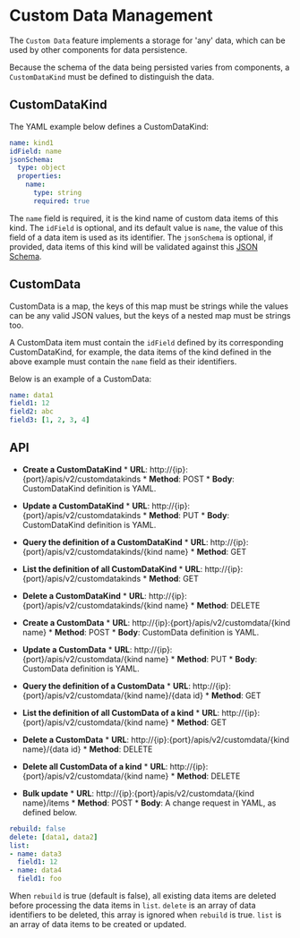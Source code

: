 # Custom Data Management

The `Custom Data` feature implements a storage for 'any' data, which can be used by other components for data persistence.

Because the schema of the data being persisted varies from components, a `CustomDataKind` must be defined to distinguish the data.

## CustomDataKind

The YAML example below defines a CustomDataKind:

```yaml
name: kind1
idField: name
jsonSchema:
  type: object
  properties:
    name:
      type: string
      required: true
```

The `name` field is required, it is the kind name of custom data items of this kind.
The `idField` is optional, and its default value is `name`, the value of this field of a data item is used as its identifier.
The `jsonSchema` is optional, if provided, data items of this kind will be validated against this [JSON Schema](http://json-schema.org/).

## CustomData

CustomData is a map, the keys of this map must be strings while the values can be any valid JSON values, but the keys of a nested map must be strings too.

A CustomData item must contain the `idField` defined by its corresponding CustomDataKind, for example, the data items of the kind defined in the above example must contain the `name` field as their identifiers.

Below is an example of a CustomData:

```yaml
name: data1
field1: 12
field2: abc
field3: [1, 2, 3, 4]
```

## API

* **Create a CustomDataKind**
        * **URL**: http://{ip}:{port}/apis/v2/customdatakinds
        * **Method**: POST
        * **Body**: CustomDataKind definition is YAML.

* **Update a CustomDataKind**
        * **URL**: http://{ip}:{port}/apis/v2/customdatakinds
        * **Method**: PUT
        * **Body**: CustomDataKind definition is YAML.

* **Query the definition of a CustomDataKind**
        * **URL**: http://{ip}:{port}/apis/v2/customdatakinds/{kind name}
        * **Method**: GET

* **List the definition of all CustomDataKind**
        * **URL**: http://{ip}:{port}/apis/v2/customdatakinds
        * **Method**: GET

* **Delete a CustomDataKind**
        * **URL**: http://{ip}:{port}/apis/v2/customdatakinds/{kind name}
        * **Method**: DELETE

* **Create a CustomData**
        * **URL**: http://{ip}:{port}/apis/v2/customdata/{kind name}
        * **Method**: POST
        * **Body**: CustomData definition is YAML.

* **Update a CustomData**
        * **URL**: http://{ip}:{port}/apis/v2/customdata/{kind name}
        * **Method**: PUT
        * **Body**: CustomData definition is YAML.

* **Query the definition of a CustomData**
        * **URL**: http://{ip}:{port}/apis/v2/customdata/{kind name}/{data id}
        * **Method**: GET

* **List the definition of all CustomData of a kind**
        * **URL**: http://{ip}:{port}/apis/v2/customdata/{kind name}
        * **Method**: GET

* **Delete a CustomData**
        * **URL**: http://{ip}:{port}/apis/v2/customdata/{kind name}/{data id}
        * **Method**: DELETE

* **Delete all CustomData of a kind**
        * **URL**: http://{ip}:{port}/apis/v2/customdata/{kind name}
        * **Method**: DELETE

* **Bulk update**
        * **URL**: http://{ip}:{port}/apis/v2/customdata/{kind name}/items
        * **Method**: POST
        * **Body**: A change request in YAML, as defined below.

```yaml
rebuild: false
delete: [data1, data2]
list:
- name: data3
  field1: 12
- name: data4
  field1: foo
```
When `rebuild` is true (default is false), all existing data items are deleted before processing the data items in `list`. `delete` is an array of data identifiers to be deleted, this array is ignored when `rebuild` is true. `list` is an array of data items to be created or updated.
